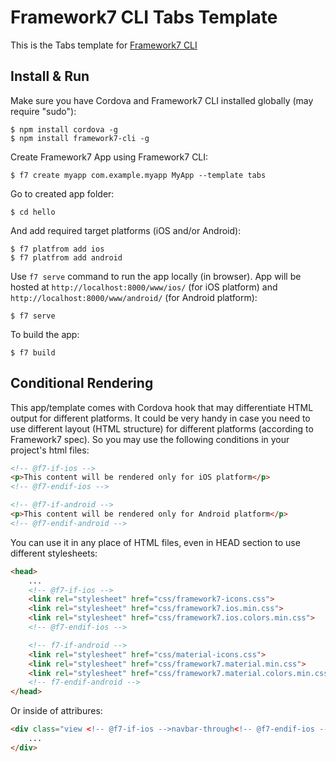 # Framework7 CLI Tabs Template

This is the Tabs template for [Framework7 CLI](https://github.com/nolimits4web/framework7-cli)

## Install & Run

Make sure you have Cordova and Framework7 CLI installed globally (may require "sudo"):
```
$ npm install cordova -g
$ npm install framework7-cli -g
```

Create Framework7 App using Framework7 CLI:
```
$ f7 create myapp com.example.myapp MyApp --template tabs
```

Go to created app folder:
```
$ cd hello
```

And add required target platforms (iOS and/or Android):
```
$ f7 platfrom add ios
$ f7 platfrom add android
```

Use `f7 serve` command to run the app locally (in browser). App will be hosted at `http://localhost:8000/www/ios/` (for iOS platform) and `http://localhost:8000/www/android/` (for Android platform):
```
$ f7 serve
```

To build the app:
```
$ f7 build
```

## Conditional Rendering

This app/template comes with Cordova hook that may differentiate HTML output for different platforms. It could be very handy in case you need to use different layout (HTML structure) for different platforms (according to Framework7 spec). So you may use the following conditions in your project's html files:

```html
<!-- @f7-if-ios -->
<p>This content will be rendered only for iOS platform</p>
<!-- @f7-endif-ios -->

<!-- @f7-if-android -->
<p>This content will be rendered only for Android platform</p>
<!-- @f7-endif-android -->
```

You can use it in any place of HTML files, even in HEAD section to use different stylesheets:
```html
<head>
    ...
    <!-- @f7-if-ios -->
    <link rel="stylesheet" href="css/framework7-icons.css">
    <link rel="stylesheet" href="css/framework7.ios.min.css">
    <link rel="stylesheet" href="css/framework7.ios.colors.min.css">
    <!-- @f7-endif-ios -->

    <!-- f7-if-android -->
    <link rel="stylesheet" href="css/material-icons.css">
    <link rel="stylesheet" href="css/framework7.material.min.css">
    <link rel="stylesheet" href="css/framework7.material.colors.min.css">
    <!-- f7-endif-android -->
</head>
```

Or inside of attribures:
```html
<div class="view <!-- @f7-if-ios -->navbar-through<!-- @f7-endif-ios --> <!-- @f7-if-android -->navbar-fixed<!-- @f7-endif-android -->">
    ...
</div>
```
